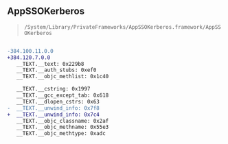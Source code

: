 ## AppSSOKerberos

> `/System/Library/PrivateFrameworks/AppSSOKerberos.framework/AppSSOKerberos`

```diff

-384.100.11.0.0
+384.120.7.0.0
   __TEXT.__text: 0x229b8
   __TEXT.__auth_stubs: 0xef0
   __TEXT.__objc_methlist: 0x1c40

   __TEXT.__cstring: 0x1997
   __TEXT.__gcc_except_tab: 0x618
   __TEXT.__dlopen_cstrs: 0x63
-  __TEXT.__unwind_info: 0x7f8
+  __TEXT.__unwind_info: 0x7c4
   __TEXT.__objc_classname: 0x2af
   __TEXT.__objc_methname: 0x55e3
   __TEXT.__objc_methtype: 0xadc

```
